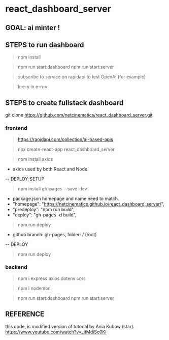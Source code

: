 # react_dashboard_server

## GOAL: ai minter !

## STEPS to run dashboard

> npm install

> npm run start:dashboard
> npm run start:server

> subscribe to service on rapidapi to test OpenAi (for example)

> k-e-y in e-n-v

## STEPS to create fullstack dashboard

git clone https://github.com/netcinematics/react_dashboard_server.git

### frontend
> https://rapidapi.com/collection/ai-based-apis

> npx create-react-app react_dashboard_server  

> npm install axios

 - axios used by both React and Node.

-- DEPLOY-SETUP

> npm install gh-pages --save-dev

- package.json homepage and name need to match.
-   "homepage": "https://netcinematics.github.io/react_dashboard_server/",
-   "predeploy": "npm run build",
-   "deploy": "gh-pages -d build",
> npm run deploy
- github branch: gh-pages, folder: / (root)

-- DEPLOY
> npm run deploy

### backend

> npm i express axios dotenv cors

> npm i nodemon

> npm run start:dashboard
> npm run start:server


## REFERENCE
this code, is modified version of tutorial by Ania Kubow (star).
https://www.youtube.com/watch?v=_itMdiSc0KI

